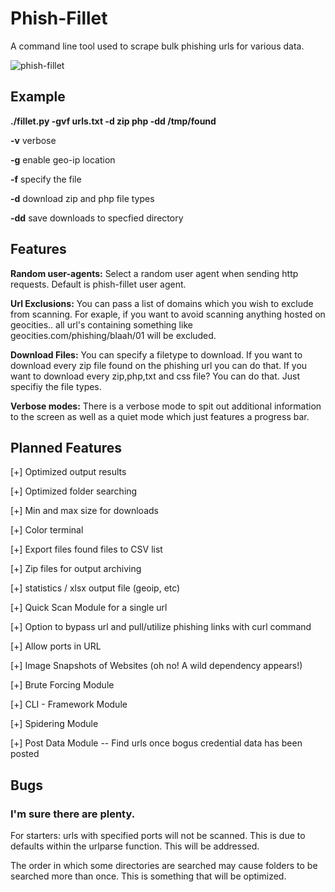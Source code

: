 # Phish-Fillet
A command line tool used to scrape bulk phishing urls for various data.


![phish-fillet](https://i.imgur.com/Q0lNoaa.png)

## Example

**./fillet.py -gvf urls.txt -d zip php -dd /tmp/found**

**-v** verbose

**-g** enable geo-ip location

**-f** specify the file

**-d** download zip and php file types

**-dd** save downloads to specfied directory

## Features

**Random user-agents:** Select a random user agent when sending http requests. Default is phish-fillet user agent.

**Url Exclusions:**    You can pass a list of domains which you wish to exclude from scanning. For exaple, if you want to avoid
                   scanning anything hosted on geocities.. all url's containing something like geocities.com/phishing/blaah/01
                   will be excluded.
                   
**Download Files:**    You can specify a filetype to download. If you want to download every zip file found on the phishing url
                   you can do that. If you want to download every zip,php,txt and css file? You can do that. Just specifiy the 
                   file types.
                   
**Verbose modes:**     There is a verbose mode to spit out additional information to the screen as well as a quiet mode which just 
                   features a progress bar.
                   

## Planned Features

[+] Optimized output results

[+] Optimized folder searching

[+] Min and max size for downloads

[+] Color terminal

[+] Export files found files to CSV list

[+] Zip files for output archiving

[+] statistics / xlsx output file (geoip, etc)

[+] Quick Scan Module for a single url

[+] Option to bypass url and pull/utilize phishing links with curl command

[+] Allow ports in URL

[+] Image Snapshots of Websites (oh no! A wild dependency appears!)

[+] Brute Forcing Module

[+] CLI - Framework Module

[+] Spidering Module

[+] Post Data Module
    -- Find urls once bogus credential data has been posted

## Bugs
### I'm sure there are plenty. 

For starters: urls with specified ports will not be scanned. This is due to defaults within the urlparse function. 
This will be addressed.

The order in which some directories are searched may cause folders to be searched more than once. 
This is something that will be optimized.
